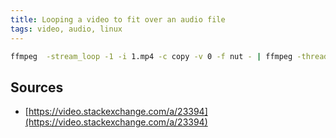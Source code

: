 ```yaml
---
title: Looping a video to fit over an audio file
tags: video, audio, linux
---
```


```bash
ffmpeg  -stream_loop -1 -i 1.mp4 -c copy -v 0 -f nut - | ffmpeg -thread_queue_size 10K -i - -i 1.mp3 -c copy -map 0:v -map 1:a -shortest -y out.mp4
```

## Sources

- [https://video.stackexchange.com/a/23394](https://video.stackexchange.com/a/23394)

